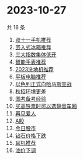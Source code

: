 # 2023-10-27

共 16 条

<!-- BEGIN -->
<!-- 最后更新时间 Fri Oct 27 2023 17:08:23 GMT+0800 (China Standard Time) -->

1. [双十一手机推荐](https://www.zhihu.com/search?q=双十一手机推荐)
1. [嵌入式冰箱推荐](https://www.zhihu.com/search?q=嵌入式冰箱推荐)
1. [三大指数集体低开](https://www.zhihu.com/search?q=三大指数集体低开)
1. [智能手表推荐](https://www.zhihu.com/search?q=智能手表推荐)
1. [2023洗地机推荐](https://www.zhihu.com/search?q=2023洗地机推荐)
1. [平板电脑推荐](https://www.zhihu.com/search?q=平板电脑推荐)
1. [以色列正式向哈马斯宣战](https://www.zhihu.com/search?q=以色列正式向哈马斯宣战)
1. [秋招环境更差](https://www.zhihu.com/search?q=秋招环境更差)
1. [国考备考经验](https://www.zhihu.com/search?q=国考备考经验)
1. [买高铁票时可以选静音车厢](https://www.zhihu.com/search?q=买高铁票时可以选静音车厢)
1. [再见爱人](https://www.zhihu.com/search?q=再见爱人)
1. [A股](https://www.zhihu.com/search?q=A股)
1. [今日股市](https://www.zhihu.com/search?q=今日股市)
1. [钻石价格下跌](https://www.zhihu.com/search?q=钻石价格下跌)
1. [耳机推荐](https://www.zhihu.com/search?q=耳机推荐)
1. [油价下调](https://www.zhihu.com/search?q=油价下调)

<!-- END -->
